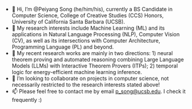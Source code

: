 - 👋 Hi, I’m @Peiyang Song (he/him/his), currently a BS Candidate in Computer Science, College of Creative Studies (CCS) Honors, University of California Santa Barbara (UCSB).
- 👀 My research interests include Machine Learning (ML) and its applications in Natural Language Processing (NLP), Computer Vision (CV), as well as its intersections with Computer Architecture, Programming Language (PL) and beyond.
- 🌱 My recent research works are mainly in two directions: 1) neural theorem proving and automated reasoning combining Large Language Models (LLMs) with Interactive Theorem Provers (ITPs); 2) temporal logic for energy-efficient machine learning inference.
- 💞️ I’m looking to collaborate on projects in computer science, not necessarily restricted to the research interests stated above! 
- 📫 Please feel free to contact me by email p_song@ucsb.edu. I check it frequently :)

<!---
Peiyang-Song/Peiyang-Song is a ✨ special ✨ repository because its `README.md` (this file) appears on your GitHub profile.
You can click the Preview link to take a look at your changes.
--->
